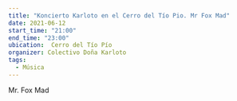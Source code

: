 ```yaml
---
title: "Koncierto Karloto en el Cerro del Tío Pio. Mr Fox Mad"
date: 2021-06-12
start_time: "21:00"
end_time: "23:00"
ubication:  Cerro del Tío Pío 
organizer: Colectivo Doña Karloto
tags:
  - Música
---
```

Mr. Fox Mad